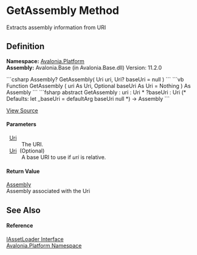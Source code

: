 # GetAssembly Method


Extracts assembly information from URI



## Definition
**Namespace:** <a href="N_Avalonia_Platform">Avalonia.Platform</a>  
**Assembly:** Avalonia.Base (in Avalonia.Base.dll) Version: 11.2.0

<Tabs groupId="api-code-preview">
<TabItem value="csharp" label="C#">
```csharp
Assembly? GetAssembly(
	Uri uri,
	Uri? baseUri = null
)
```
</TabItem>
<TabItem value="vb" label="VB">
```vb
Function GetAssembly ( 
	uri As Uri,
	Optional baseUri As Uri = Nothing
) As Assembly
```
</TabItem>
<TabItem value="fsharp" label="F#">
```fsharp
abstract GetAssembly : 
        uri : Uri * 
        ?baseUri : Uri 
(* Defaults:
        let _baseUri = defaultArg baseUri null
*)
-> Assembly 
```
</TabItem>
</Tabs>



<a href="https://github.com/AvaloniaUI/Avalonia/tree/master/src/Avalonia.Base/Platform/IAssetLoader.cs" title="View the source code">View Source</a>



#### Parameters
<dl><dt>  <a href="https://learn.microsoft.com/dotnet/api/system.uri" target="_blank" rel="noopener noreferrer">Uri</a></dt><dd>The URI.</dd><dt>  <a href="https://learn.microsoft.com/dotnet/api/system.uri" target="_blank" rel="noopener noreferrer">Uri</a>  (Optional)</dt><dd>A base URI to use if <em>uri</em> is relative.</dd></dl>

#### Return Value
<a href="https://learn.microsoft.com/dotnet/api/system.reflection.assembly" target="_blank" rel="noopener noreferrer">Assembly</a>  
Assembly associated with the Uri

## See Also


#### Reference
<a href="T_Avalonia_Platform_IAssetLoader">IAssetLoader Interface</a>  
<a href="N_Avalonia_Platform">Avalonia.Platform Namespace</a>  

